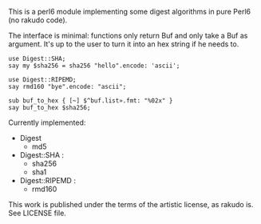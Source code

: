 This is a perl6 module implementing some digest algorithms in pure Perl6 (no rakudo code).

The interface is minimal: functions only return Buf and only take a Buf as
argument.  It's up to the user to turn it into an hex string if he needs to.

    use Digest::SHA;
    say my $sha256 = sha256 "hello".encode: 'ascii';
    
    use Digest::RIPEMD;
    say rmd160 "bye".encode: "ascii";

    sub buf_to_hex { [~] $^buf.list».fmt: "%02x" }
    say buf_to_hex $sha256;

Currently implemented:

* Digest
  - md5
* Digest::SHA :
  - sha256
  - sha1
* Digest::RIPEMD :
  - rmd160

This work is published under the terms of the artistic license, as rakudo is.
See LICENSE file.

